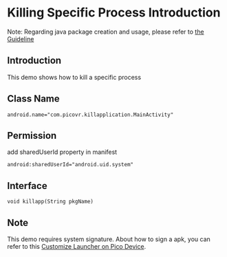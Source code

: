 # Killing Specific Process Introduction

Note: Regarding java package creation and usage, please refer to [the Guideline](https://github.com/picoxr/support/blob/master/How_to_use_JAR_file_in_Unity_project_on_Pico_device.docx)

## Introduction  
This demo shows how to kill a specific process

## Class Name  
```
android.name="com.picovr.killapplication.MainActivity"
```

## Permission  
add sharedUserId property in manifest 
```
android:sharedUserId="android.uid.system"
```

## Interface  
```
void killapp(String pkgName)
```

## Note
This demo requires system signature. About how to sign a apk, you can refer to this [Customize Launcher on Pico Device](https://github.com/picoxr/support/blob/master/Customize%20Launcher%20on%20Pico%20Device.docx?raw=true).


